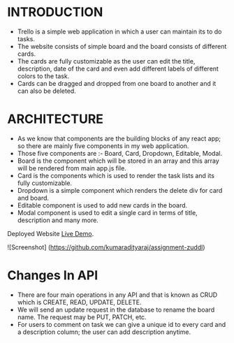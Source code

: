 # INTRODUCTION
- Trello is a simple web application in which a user can maintain its to do tasks.
- The website consists of simple board and the board consists of different cards.
- The cards are fully customizable as the user can edit the title, description, date of the card and even add different labels of different colors to the task.
- Cards can be dragged and dropped from one board to another and it can also be deleted.

# ARCHITECTURE
- As we know that components are the building blocks of any react app; so there are mainly five components in my web application.
- Those five components are :- Board, Card, Dropdown, Editable, Modal.
- Board is the component which will be stored in an array and this array will be rendered from main app.js file.
- Card is the components which is used to render the task lists and its fully customizable.
- Dropdown is a simple component which renders the delete div for card and board.
- Editable component is used to add new cards in the board.
- Modal component is used to edit a single card in terms of title, description and many more.

Deployed Website [Live Demo](https://assignment-zuddl.vercel.app/).


![Screenshot] (https://github.com/kumaradityaraj/assignment-zuddl)

# Changes In API
- There are four main operations in any API and that is known as CRUD which is CREATE, READ, UPDATE, DELETE.
- We will send an update request in the database to rename the board name. The request may be PUT, PATCH, etc.
- For users to comment on task we can give a unique id to every card and a description column; the user can add description anytime.
